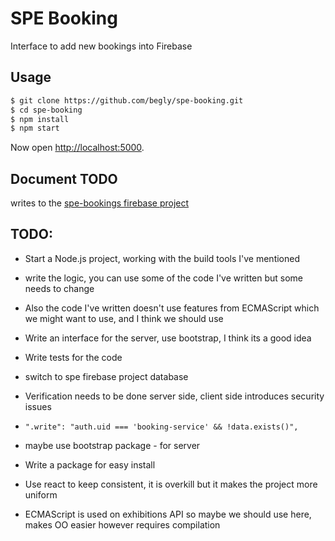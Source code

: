 # SPE Booking

Interface to add new bookings into Firebase

## Usage

```bash
$ git clone https://github.com/begly/spe-booking.git
$ cd spe-booking
$ npm install
$ npm start
```

Now open [http://localhost:5000](http://localhost:5000).



## Document TODO

writes to the [spe-bookings firebase project](https://console.firebase.google.com/project/spe-booking)






## TODO:

* Start a Node.js project, working with the build tools I've mentioned
* write the logic, you can use some of the code I've written but some needs to change
* Also the code I've written doesn't use features from ECMAScript which we might want to use, and I think we should use
* Write an interface for the server, use bootstrap, I think its a good idea
* Write tests for the code
* switch to spe firebase project database
* Verification needs to be done server side, client side introduces security issues


* `".write": "auth.uid === 'booking-service' && !data.exists()",`



* maybe use bootstrap package - for server
* Write a package for easy install
* Use react to keep consistent, it is overkill but it makes the project more uniform
* ECMAScript is used on exhibitions API so maybe we should use here, makes OO easier
however requires compilation
